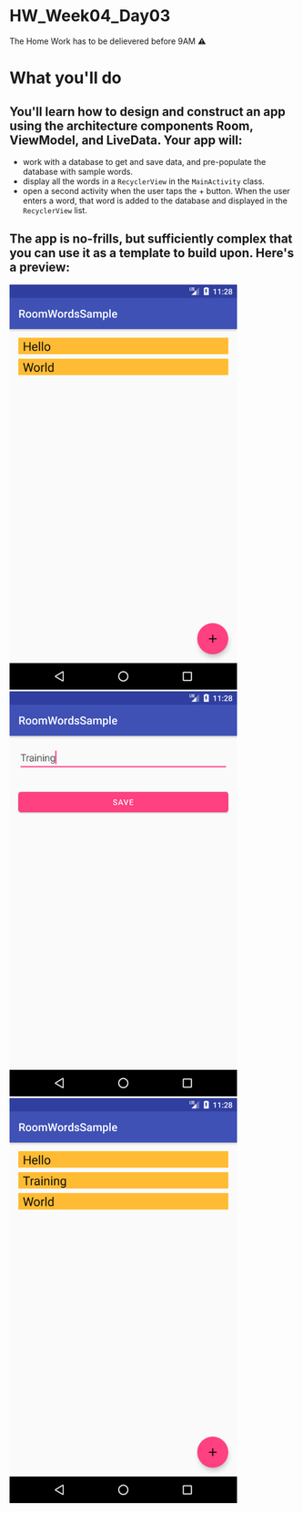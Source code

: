 # HW_Week04_Day03
The Home Work has to be delievered before 9AM ⚠️
# What you'll do
## You'll learn how to design and construct an app using the architecture components Room, ViewModel, and LiveData. Your app will:
- work with a database to get and save data, and pre-populate the database with sample words.
- display all the words in a `RecyclerView` in the `MainActivity` class.
- open a second activity when the user taps the + button. When the user enters a word, that word is added to the database and displayed in the `RecyclerView` list.

## The app is no-frills, but sufficiently complex that you can use it as a template to build upon. Here's a preview:

<img src="screenshot.png" alt="drawing" width="400"/>

<img src="screenshot1.png" alt="drawing" width="400"/>
<img src="screenshot2.png" alt="drawing" width="400"/>
